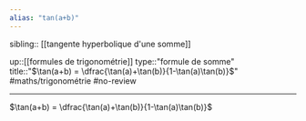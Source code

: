 ```yaml
---
alias: "tan(a+b)"
---
```

sibling:: [[tangente hyperbolique d'une somme]]

up::[[formules de trigonométrie]]
type::"formule de somme"
title::"$\tan(a+b) = \dfrac{\tan(a)+\tan(b)}{1-\tan(a)\tan(b)}$"
#maths/trigonométrie #no-review 

----

$\tan(a+b) = \dfrac{\tan(a)+\tan(b)}{1-\tan(a)\tan(b)}$

